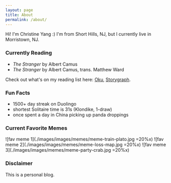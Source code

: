 ```yaml
---
layout: page
title: About
permalink: /about/
---
```


Hi! I'm Christine Yang :) I'm from Short Hills, NJ, but I currently live in Morristown, NJ. 

### Currently Reading 
- *The Stranger* by Albert Camus
- *The Stranger* by Albert Camus, trans. Matthew Ward 

Check out what's on my reading list here: [Oku](https://oku.club/user/czy), [Storygraph](https://app.thestorygraph.com/profile/czy).

### Fun Facts
- 1500+ day streak on Duolingo 
- shortest Solitaire time is 31s (Klondike, 1-draw)
- once spent a day in China picking up panda droppings 

### Current Favorite Memes 

![fav meme 1](./images/images/memes/meme-train-plato.jpg =20%x) ![fav meme 2](./images/images/memes/meme-loss-map.jpg =20%x) ![fav meme 3](./images/images/memes/meme-party-crab.jpg =20%x)

### Disclaimer 

This is a personal blog. 
